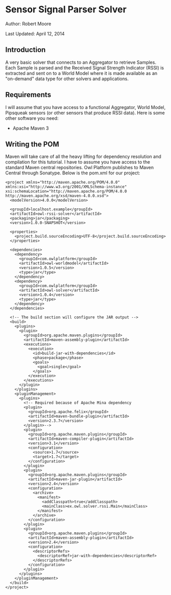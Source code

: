 Sensor Signal Parser Solver
===========================

Author: Robert Moore

Last Updated: April 12, 2014


## Introduction ##
A very basic solver that connects to an Aggregator to retrieve Samples.  Each
Sample is parsed and the Received Signal Strength Indicator (RSSI) is
extracted and sent on to a World Model where it is made available as an
"on-demand" data type for other solvers and applications.

## Requirements ##
I will assume that you have access to a functional Aggregator, World Model,
Pipsqueak sensors (or other sensors that produce RSSI data).  Here is some
other software you need:

* Apache Maven 3

## Writing the POM ##
Maven will take care of all the heavy lifting for dependency resolution and
compilation for this tutorial.  I have to assume you have access to the
standard Maven central repositories.  Owl Platform publishes to Maven Central
through Sonatype.  Below is the pom.xml for our project:

    <project xmlns="http://maven.apache.org/POM/4.0.0" xmlns:xsi="http://www.w3.org/2001/XMLSchema-instance" xsi:schemaLocation="http://maven.apache.org/POM/4.0.0 http://maven.apache.org/xsd/maven-4.0.0.xsd">
      <modelVersion>4.0.0</modelVersion>

      <groupId>localhost.example</groupId>
      <artifactId>owl-rssi-solver</artifactId>
      <packaging>jar</packaging>
      <version>1.0.0-SNAPSHOT</version>

      <properties>
        <project.build.sourceEncoding>UTF-8</project.build.sourceEncoding>
      </properties>

      <dependencies>
        <dependency>
          <groupId>com.owlplatform</groupId>
          <artifactId>owl-worldmodel</artifactId>
          <version>1.0.5</version>
          <type>jar</type>
        </dependency>
        <dependency>
          <groupId>com.owlplatform</groupId>
          <artifactId>owl-solver</artifactId>
          <version>1.0.4</version>
          <type>jar</type>
        </dependency>
      </dependencies>

      <!-- The build section will configure the JAR output -->
      <build>
        <plugins>
          <plugin>
            <groupId>org.apache.maven.plugins</groupId>
            <artifactId>maven-assembly-plugin</artifactId>
            <executions>
              <execution>
                <id>build-jar-with-dependencies</id>
                <phase>package</phase>
                <goals>
                  <goal>single</goal>
                </goals>
              </execution>
            </executions>
          </plugin>
        </plugins>
        <pluginManagement>
          <plugins>
            <!-- Required because of Apache Mina dependency 
            <plugin>
              <groupId>org.apache.felix</groupId>
              <artifactId>maven-bundle-plugin</artifactId>
              <version>2.3.7</version>
            </plugin>-->
            <plugin>
              <groupId>org.apache.maven.plugins</groupId>
              <artifactId>maven-compiler-plugin</artifactId>
              <version>3.1</version>
              <configuration>
                <source>1.7</source>
                <target>1.7</target>
              </configuration>
            </plugin>
            <plugin>
              <groupId>org.apache.maven.plugins</groupId>
              <artifactId>maven-jar-plugin</artifactId>
              <version>2.4</version>
              <configuration>
                <archive>
                  <manifest>
                    <addClasspath>true</addClasspath>
                    <mainClass>ex.owl.solver.rssi.Main</mainClass>
                  </manifest>
                </archive>
              </configuration>
            </plugin>
            <plugin>
              <groupId>org.apache.maven.plugins</groupId>
              <artifactId>maven-assembly-plugin</artifactId>
              <version>2.4</version>
              <configuration>
                <descriptorRefs>
                  <descriptorRef>jar-with-dependencies</descriptorRef>
                </descriptorRefs>
              </configuration>
            </plugin>
          </plugins>
        </pluginManagement>
      </build>
    </project>


